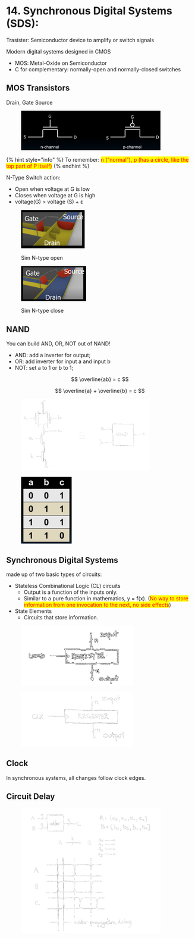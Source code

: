# 14. Synchronous Digital Systems (SDS):

Trasister: Semiconductor device to amplify or switch signals

Modern digital systems designed in CMOS

* MOS: Metal-Oxide on Semiconductor
* C for complementary: normally-open and normally-closed switches

## MOS Transistors

Drain, Gate Source

<figure><img src=".gitbook/assets/image (134).png" alt="" width="375"><figcaption></figcaption></figure>

{% hint style="info" %}
To remember: <mark style="color:red;">n (“normal”), p (has a circle, like the top part of P itself)</mark>
{% endhint %}

N-Type Switch action:&#x20;

* Open when voltage at G is low&#x20;
* Closes when voltage at G is high&#x20;
* voltage(G) > voltage (S) + ε

<figure><img src=".gitbook/assets/image (1) (1) (1) (1) (1) (1) (1) (1) (1) (1) (1) (1) (1).png" alt="" width="171"><figcaption><p>Sim N-type open</p></figcaption></figure>

<figure><img src=".gitbook/assets/image (2) (1) (1) (1) (1) (1) (1) (1) (1) (1).png" alt="" width="175"><figcaption><p>Sim N-type close</p></figcaption></figure>

## NAND

You can build AND, OR, NOT out of NAND!

* AND: add a inverter for output;
* OR: add inverter for input a and input b
* NOT: set a to 1 or b to 1;



$$
\overline{ab} = c
$$

$$
\overline{a} + \overline{b} = c
$$

<figure><img src=".gitbook/assets/image (4) (1) (1) (1) (1) (1) (1) (1).png" alt="" width="344"><figcaption></figcaption></figure>

<figure><img src=".gitbook/assets/image (7) (1) (1) (1) (1) (1) (1).png" alt="" width="136"><figcaption></figcaption></figure>



## Synchronous Digital Systems&#x20;

made up of two basic types of circuits:&#x20;

* Stateless Combinational Logic (CL) circuits&#x20;
  * Output is a function of the inputs only.&#x20;
  * Similar to a pure function in mathematics, y = f(x). (<mark style="color:red;">No way to store information from one invocation to the next, no side effects</mark>)&#x20;
* State Elements&#x20;
  * Circuits that store information.

<figure><img src=".gitbook/assets/image (5) (1) (1) (1) (1) (1) (1).png" alt="" width="301"><figcaption></figcaption></figure>

<figure><img src=".gitbook/assets/image (6) (1) (1) (1) (1) (1) (1).png" alt="" width="302"><figcaption></figcaption></figure>

## Clock

In synchronous systems, all changes follow clock edges.

## Circuit Delay

<figure><img src=".gitbook/assets/image (135).png" alt="" width="375"><figcaption></figcaption></figure>

